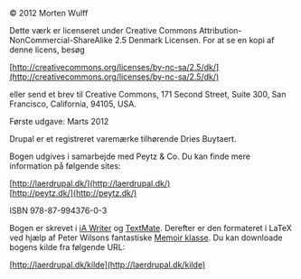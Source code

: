 © 2012 Morten Wulff

Dette værk er licenseret under Creative Commons Attribution-NonCommercial-ShareAlike 2.5 Denmark Licensen. For at se en kopi af denne licens, besøg

[http://creativecommons.org/licenses/by-nc-sa/2.5/dk/](http://creativecommons.org/licenses/by-nc-sa/2.5/dk/)

eller send et brev til Creative Commons, 171 Second Street, Suite 300, San Francisco, California, 94105, USA.

Første udgave: Marts 2012

Drupal er et registreret varemærke tilhørende Dries Buytaert.

Bogen udgives i samarbejde med Peytz & Co. Du kan finde mere information på følgende sites:

[http://laerdrupal.dk/](http://laerdrupal.dk/)  
[http://peytz.dk/](http://peytz.dk/)

ISBN 978-87-994376-0-3

Bogen er skrevet i [iA Writer](http://www.iawriter.com/) og [TextMate](http://macromates.com/). Derefter er den formateret i LaTeX ved hjælp af Peter Wilsons fantastiske [Memoir klasse](http://www.ctan.org/tex-archive/macros/latex/contrib/memoir/). Du kan downloade bogens kilde fra følgende URL:

[http://laerdrupal.dk/kilde](http://laerdrupal.dk/kilde)
